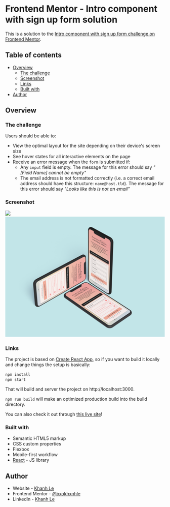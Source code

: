 # Frontend Mentor - Intro component with sign up form solution

This is a solution to the [Intro component with sign up form challenge on Frontend Mentor](https://www.frontendmentor.io/challenges/intro-component-with-signup-form-5cf91bd49edda32581d28fd1).

## Table of contents

- [Overview](#overview)
  - [The challenge](#the-challenge)
  - [Screenshot](#screenshot)
  - [Links](#links)
  - [Built with](#built-with)
- [Author](#author)

## Overview

### The challenge

Users should be able to:

- View the optimal layout for the site depending on their device's screen size
- See hover states for all interactive elements on the page
- Receive an error message when the `form` is submitted if:
  - Any `input` field is empty. The message for this error should say _"[Field Name] cannot be empty"_
  - The email address is not formatted correctly (i.e. a correct email address should have this structure: `name@host.tld`). The message for this error should say _"Looks like this is not an email"_

### Screenshot

![](./public/preview.png)
![](./public/mobile-preview.png)

### Links

The project is based on [Create React App](https://github.com/facebookincubator/create-react-app), so if you want to build it locally and change things the setup is basically:

```
npm install
npm start
```

That will build and server the project on http://localhost:3000.

`npm run build` will make an optimized production build into the build directory.

You can also check it out through [this live site](https://signup-form-woad.vercel.app/)!

### Built with

- Semantic HTML5 markup
- CSS custom properties
- Flexbox
- Mobile-first workflow
- [React](https://reactjs.org/) - JS library

## Author

- Website - [Khanh Le](https://www.baokhanhle.com/)
- Frontend Mentor - [@bxokhxnhle](https://www.frontendmentor.io/profile/bxokhxnhle)
- LinkedIn - [Khanh Le](https://www.linkedin.com/in/bxokhxnh/)
